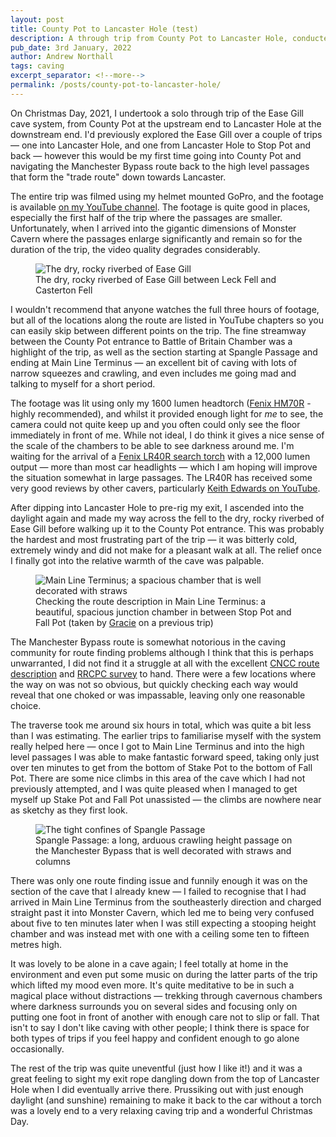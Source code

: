 ```yaml
---
layout: post
title: County Pot to Lancaster Hole (test)
description: A through trip from County Pot to Lancaster Hole, conducted on Christmas Day, 2021.
pub_date: 3rd January, 2022
author: Andrew Northall
tags: caving
excerpt_separator: <!--more-->
permalink: /posts/county-pot-to-lancaster-hole/
---
```


On Christmas Day, 2021, I undertook a solo through trip of the Ease Gill cave system, from County Pot at the upstream end to Lancaster Hole at the downstream end. I'd previously explored the Ease Gill over a couple of trips &mdash; one into Lancaster Hole, and one from Lancaster Hole to Stop Pot and back &mdash; however this would be my first time going into County Pot and navigating the Manchester Bypass route back to the high level passages that form the "trade route" down towards Lancaster.

The entire trip was filmed using my helmet mounted GoPro, and the footage is available [on my YouTube channel](https://www.youtube.com/watch?v=NT5qONvpBYA). The footage is quite good in places, especially the first half of the trip where the passages are smaller. Unfortunately, when I arrived into the gigantic dimensions of Monster Cavern where the passages enlarge significantly and remain so for the duration of the trip, the video quality degrades considerably. 

<!--more-->

<figure class="figure">
    <img src="/images/posts/county_to_lancaster/ease_gill_riverbed.jpg" alt="The dry, rocky riverbed of Ease Gill" class="figure-img img-fluid rounded">
    <figcaption class="text-center figure-caption">The dry, rocky riverbed of Ease Gill between Leck Fell and Casterton Fell</figcaption>
</figure>

I wouldn't recommend that anyone watches the full three hours of footage, but all of the locations along the route are listed in YouTube chapters so you can easily skip between different points on the trip. The fine streamway between the County Pot entrance to Battle of Britain Chamber was a highlight of the trip, as well as the section starting at Spangle Passage and ending at Main Line Terminus &mdash; an excellent bit of caving with lots of narrow squeezes and crawling, and even includes me going mad and talking to myself for a short period.

The footage was lit using only my 1600 lumen headtorch ([Fenix HM70R](https://starlessriver.com/shop/fenix-hm70r/) - highly recommended), and whilst it provided enough light for *me* to see, the camera could not quite keep up and you often could only see the floor immediately in front of me. While not ideal, I do think it gives a nice sense of the scale of the chambers to be able to see darkness around me. I'm waiting for the arrival of a [Fenix LR40R search torch](https://www.amazon.co.uk/gp/product/B07V3ZJXHB/ref=ppx_yo_dt_b_asin_title_o03_s00?ie=UTF8&psc=1) with a 12,000 lumen output &mdash; more than most car headlights &mdash; which I am hoping will improve the situation somewhat in large passages. The LR40R has received some very good reviews by other cavers, particularly [Keith Edwards on YouTube](https://www.youtube.com/watch?v=VH_zf_2xxd8).

After dipping into Lancaster Hole to pre-rig my exit, I ascended into the daylight again and made my way across the fell to the dry, rocky riverbed of Ease Gill before walking up it to the County Pot entrance. This was probably the hardest and most frustrating part of the trip &mdash; it was bitterly cold, extremely windy and did not make for a pleasant walk at all. The relief once I finally got into the relative warmth of the cave was palpable. 

<figure class="figure">
    <img src="/images/posts/county_to_lancaster/main_line_terminus.jpg" alt="Main Line Terminus; a spacious chamber that is well decorated with straws" class="figure-img img-fluid rounded">
    <figcaption class="text-center figure-caption">Checking the route description in Main Line Terminus: a beautiful, spacious junction chamber in between Stop Pot and Fall Pot (taken by <a href="https://www.instagram.com/gruxphot/">Gracie</a> on a previous trip)</figcaption>
</figure>

The Manchester Bypass route is somewhat notorious in the caving community for route finding problems although I think that this is perhaps unwarranted, I did not find it a struggle at all with the excellent [CNCC route description](https://cncc.org.uk/caving/descriptions/) and [RRCPC survey](http://www.rrcpc.org.uk/) to hand. There were a few locations where the way on was not so obvious, but quickly checking each way would reveal that one choked or was impassable, leaving only one reasonable choice.

The traverse took me around six hours in total, which was quite a bit less than I was estimating. The earlier trips to familiarise myself with the system really helped here &mdash; once I got to Main Line Terminus and into the high level passages I was able to make fantastic forward speed, taking only just over ten minutes to get from the bottom of Stake Pot to the bottom of Fall Pot. There are some nice climbs in this area of the cave which I had not previously attempted, and I was quite pleased when I managed to get myself up Stake Pot and Fall Pot unassisted &mdash; the climbs are nowhere near as sketchy as they first look.

<figure class="figure">
    <img src="/images/posts/county_to_lancaster/spangle_passage.jpg" alt="The tight confines of Spangle Passage" class="figure-img img-fluid rounded">
    <figcaption class="text-center figure-caption">Spangle Passage: a long, arduous crawling height passage on the Manchester Bypass that is well decorated with straws and columns</figcaption>
</figure>

There was only one route finding issue and funnily enough it was on the section of the cave that I already knew &mdash; I failed to recognise that I had arrived in Main Line Terminus from the southeasterly direction and charged straight past it into Monster Cavern, which led me to being very confused about five to ten minutes later when I was still expecting a stooping height chamber and was instead met with one with a ceiling some ten to fifteen metres high.

It was lovely to be alone in a cave again; I feel totally at home in the environment and even put some music on during the latter parts of the trip which lifted my mood even more. It's quite meditative to be in such a magical place without distractions &mdash; trekking through cavernous chambers where darkness surrounds you on several sides and focusing only on putting one foot in front of another with enough care not to slip or fall. That isn't to say I don't like caving with other people; I think there is space for both types of trips if you feel happy and confident enough to go alone occasionally.

The rest of the trip was quite uneventful (just how I like it!) and it was a great feeling to sight my exit rope dangling down from the top of Lancaster Hole when I did eventually arrive there. Prussiking out with just enough daylight (and sunshine) remaining to make it back to the car without a torch was a lovely end to a very relaxing caving trip and a wonderful Christmas Day.
